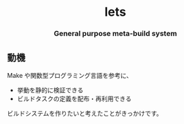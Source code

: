<h1 align="center">lets</h1>

<h3 align="center">General purpose meta-build system</h3>

## 動機

Make や関数型プログラミング言語を参考に、

- 挙動を静的に検証できる
- ビルドタスクの定義を配布・再利用できる

ビルドシステムを作りたいと考えたことがきっかけです。
